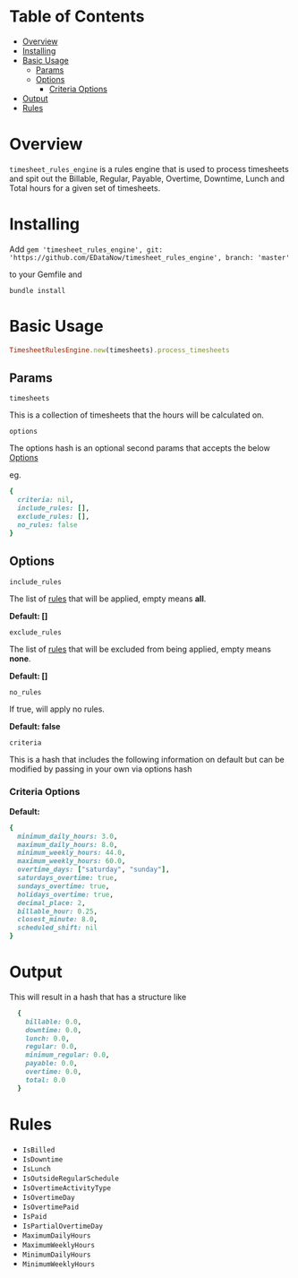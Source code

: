 # Table of Contents
- [Overview](#overview)
- [Installing](#installing)
- [Basic Usage](#basic-usage)
  - [Params](#params)
  - [Options](#options)
    - [Criteria Options](#criteria-options)
- [Output](#output)
- [Rules](#rules)

# Overview
`timesheet_rules_engine` is a rules engine that is used to process timesheets and spit out the Billable, Regular, Payable, Overtime, Downtime, Lunch and Total hours for a given set of timesheets.

# Installing
Add
`gem 'timesheet_rules_engine', git: 'https://github.com/EDataNow/timesheet_rules_engine', branch: 'master'`

to your Gemfile and

`bundle install`

# Basic Usage

```ruby
TimesheetRulesEngine.new(timesheets).process_timesheets
```

## Params

`timesheets`

This is a collection of timesheets that the hours will be calculated on.

`options`

The options hash is an optional second params that accepts the below [Options](#options)

eg.

```ruby
{
  criteria: nil,
  include_rules: [],
  exclude_rules: [],
  no_rules: false
}
```

## Options

`include_rules`

The list of [rules](#rules) that will be applied, empty means **all**.

**Default: []**

`exclude_rules`

The list of [rules](#rules) that will be excluded from being applied, empty means **none**.

**Default: []**

`no_rules`

If true, will apply no rules.

**Default: false**

`criteria`

This is a hash that includes the following information on default but can be modified by passing in your own via options hash

### Criteria Options

**Default:**
```ruby
{
  minimum_daily_hours: 3.0,
  maximum_daily_hours: 8.0,
  minimum_weekly_hours: 44.0,
  maximum_weekly_hours: 60.0,
  overtime_days: ["saturday", "sunday"],
  saturdays_overtime: true,
  sundays_overtime: true,
  holidays_overtime: true,
  decimal_place: 2,
  billable_hour: 0.25,
  closest_minute: 8.0,
  scheduled_shift: nil
}
```

# Output

This will result in a hash that has a structure like

```ruby
  {
    billable: 0.0,
    downtime: 0.0,
    lunch: 0.0,
    regular: 0.0,
    minimum_regular: 0.0,
    payable: 0.0,
    overtime: 0.0,
    total: 0.0
  }
```

# Rules

- `IsBilled`
- `IsDowntime`
- `IsLunch`
- `IsOutsideRegularSchedule`
- `IsOvertimeActivityType`
- `IsOvertimeDay`
- `IsOvertimePaid`
- `IsPaid`
- `IsPartialOvertimeDay`
- `MaximumDailyHours`
- `MaximumWeeklyHours`
- `MinimumDailyHours`
- `MinimumWeeklyHours`